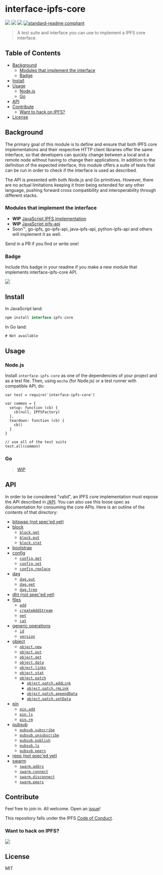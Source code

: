 # interface-ipfs-core

[![](https://img.shields.io/badge/made%20by-Protocol%20Labs-blue.svg?style=flat-square)](http://ipn.io)
[![](https://img.shields.io/badge/freenode-%23ipfs-blue.svg?style=flat-square)](http://webchat.freenode.net/?channels=%23ipfs)
[![](https://img.shields.io/badge/project-IPFS-blue.svg?style=flat-square)](http://ipfs.io/)
[![standard-readme compliant](https://img.shields.io/badge/standard--readme-OK-green.svg?style=flat-square)](https://github.com/RichardLitt/standard-readme)

> A test suite and interface you can use to implement a IPFS core interface.

## Table of Contents

- [Background](#background)
  - [Modules that implement the interface](#modules-that-implement-the-interface)
  - [Badge](#badge)
- [Install](#install)
- [Usage](#usage)
  - [Node.js](#nodejs)
  - [Go](#go)
- [API](#api)
- [Contribute](#contribute)
  - [Want to hack on IPFS?](#want-to-hack-on-ipfs)
- [License](#license)

## Background

The primary goal of this module is to define and ensure that both IPFS core implementations and their respective HTTP client libraries offer the same interface, so that developers can quickly change between a local and a remote node without having to change their applications. In addition to the definition of the expected interface, this module offers a suite of tests that can be run in order to check if the interface is used as described.

The API is presented with both Node.js and Go primitives. However, there are no actual limitations keeping it from being extended for any other language, pushing forward cross compatibility and interoperability through different stacks.

### Modules that implement the interface

- **WIP** [JavaScript IPFS implementation](https://github.com/ipfs/js-ipfs)
- **WIP** [JavaScript ipfs-api](https://github.com/ipfs/js-ipfs-api)
- Soon™, go-ipfs, go-ipfs-api, java-ipfs-api, python-ipfs-api and others will implement it as well.

Send in a PR if you find or write one!

### Badge

Include this badge in your readme if you make a new module that implements
interface-ipfs-core API.

![](/img/badge.png)

## Install

In JavaScript land:
```js
npm install interface-ipfs-core
```

In Go land:

```go
# Not available
```

## Usage

### Node.js

Install `interface-ipfs-core` as one of the dependencies of your project and as a test file. Then, using `mocha` (for Node.js) or a test runner with compatible API, do:

```
var test = require('interface-ipfs-core')

var common = {
  setup: function (cb) {
    cb(null, IPFSFactory)
  },
  teardown: function (cb) {
    cb()
  }
}

// use all of the test suits
test.all(common)
```

### Go

> [WIP](https://github.com/ipfs/interface-ipfs-core/issues/66)

## API

In order to be considered "valid", an IPFS core implementation  must expose the API described in [/API](/API). You can also use this loose spec as documentation for consuming the core APIs. Here is an outline of the contents of that directory:

- [bitswap (not spec'ed yet)](/API/bitswap)
- [block](/API/block)
  - [`block.get`](/API/block#get)
  - [`block.put`](/API/block#put)
  - [`block.stat`](/API/block#stat)
- [bootstrap](/API/bootstrap)
- [config](/API/config)
  - [`config.get`](/API/config#get)
  - [`config.set`](/API/config#set)
  - [`config.replace`](/API/config#replace)
- [dag](/API/dag)
  - [`dag.put`](/API/dag#dagput)
  - [`dag.get`](/API/dag#dagget)
  - [`dag.tree`](/API/dag#dagtree)
- [dht (not spec'ed yet)](/API/dht)
- [files](/API/files)
  - [`add`](/API/files#add)
  - [`createAddStream`](/API/files#createaddstream)
  - [`get`](/API/files#get)
  - [`cat`](/API/files#cat)
- [generic operations](/API/generic)
  - [`id`](/API/generic#id)
  - [`version`](/API/generic#version)
- [object](/API/object)
  - [`object.new`](/API/object#objectnew)
  - [`object.put`](/API/object#objectput)
  - [`object.get`](/API/object#objectget)
  - [`object.data`](/API/object#objectdata)
  - [`object.links`](/API/object#objectlinks)
  - [`object.stat`](/API/object#objectstat)
  - [`object.patch`](/API/object#objectpatch)
    - [`object.patch.addLink`](/API/object#objectpatchaddlink)
    - [`object.patch.rmLink`](/API/object#objectpatchrmlink)
    - [`object.patch.appendData`](/API/object#objectpatchappenddata)
    - [`object.patch.setData`](/API/object#objectpatchsetdata)
- [pin](/API/pin)
  - [`pin.add`](/API/pin#add)
  - [`pin.ls`](/API/pin#ls)
  - [`pin.rm`](/API/pin#rm)
- [pubsub](/API/pubsub)
  - [`pubsub.subscribe`](/API/pubsub#pubsubsubscribe)
  - [`pubsub.unsubscribe`](/API/pubsub#pubsubunsubscribe)
  - [`pubsub.publish`](/API/pubsub#pubsubpublish)
  - [`pubsub.ls`](/API/pubsub#pubsubls)
  - [`pubsub.peers`](/API/pubsub#pubsubpeers)
- [repo (not spec'ed yet)](/API/repo)
- [swarm](/API/swarm)
  - [`swarm.addrs`](/API/swarm#addrs)
  - [`swarm.connect`](/API/swarm#connect)
  - [`swarm.disconnect`](/API/swarm#disconnect)
  - [`swarm.peers`](/API/swarm#peers)

## Contribute

Feel free to join in. All welcome. Open an [issue](https://github.com/ipfs/interface-ipfs-core/issues)!

This repository falls under the IPFS [Code of Conduct](https://github.com/ipfs/community/blob/master/code-of-conduct.md).

### Want to hack on IPFS?

[![](https://cdn.rawgit.com/jbenet/contribute-ipfs-gif/master/img/contribute.gif)](https://github.com/ipfs/community/blob/master/contributing.md)

## License

MIT

[UnixFS]: https://github.com/ipfs/specs/tree/master/unixfs
